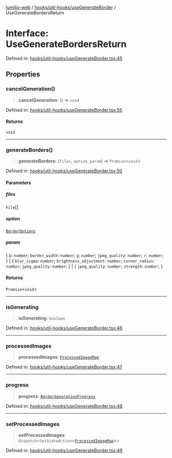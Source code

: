 [lumilio-web](../../../../modules.md) / [hooks/util-hooks/useGenerateBorder](../index.md) / UseGenerateBordersReturn

# Interface: UseGenerateBordersReturn

Defined in: [hooks/util-hooks/useGenerateBorder.tsx:45](https://github.com/EdwinZhanCN/Lumilio-Photos/blob/03970823ed92f529d8017eeae43ca1cadd7110c3/web/src/hooks/util-hooks/useGenerateBorder.tsx#L45)

## Properties

### cancelGeneration()

> **cancelGeneration**: () => `void`

Defined in: [hooks/util-hooks/useGenerateBorder.tsx:55](https://github.com/EdwinZhanCN/Lumilio-Photos/blob/03970823ed92f529d8017eeae43ca1cadd7110c3/web/src/hooks/util-hooks/useGenerateBorder.tsx#L55)

#### Returns

`void`

***

### generateBorders()

> **generateBorders**: (`files`, `option`, `param`) => `Promise`\<`void`\>

Defined in: [hooks/util-hooks/useGenerateBorder.tsx:50](https://github.com/EdwinZhanCN/Lumilio-Photos/blob/03970823ed92f529d8017eeae43ca1cadd7110c3/web/src/hooks/util-hooks/useGenerateBorder.tsx#L50)

#### Parameters

##### files

`File`[]

##### option

[`BorderOptions`](../type-aliases/BorderOptions.md)

##### param

\{ `b`: `number`; `border_width`: `number`; `g`: `number`; `jpeg_quality`: `number`; `r`: `number`; \} | \{ `blur_sigma`: `number`; `brightness_adjustment`: `number`; `corner_radius`: `number`; `jpeg_quality`: `number`; \} | \{ `jpeg_quality`: `number`; `strength`: `number`; \}

#### Returns

`Promise`\<`void`\>

***

### isGenerating

> **isGenerating**: `boolean`

Defined in: [hooks/util-hooks/useGenerateBorder.tsx:46](https://github.com/EdwinZhanCN/Lumilio-Photos/blob/03970823ed92f529d8017eeae43ca1cadd7110c3/web/src/hooks/util-hooks/useGenerateBorder.tsx#L46)

***

### processedImages

> **processedImages**: [`ProcessedImageMap`](../type-aliases/ProcessedImageMap.md)

Defined in: [hooks/util-hooks/useGenerateBorder.tsx:47](https://github.com/EdwinZhanCN/Lumilio-Photos/blob/03970823ed92f529d8017eeae43ca1cadd7110c3/web/src/hooks/util-hooks/useGenerateBorder.tsx#L47)

***

### progress

> **progress**: [`BorderGenerationProgress`](../type-aliases/BorderGenerationProgress.md)

Defined in: [hooks/util-hooks/useGenerateBorder.tsx:48](https://github.com/EdwinZhanCN/Lumilio-Photos/blob/03970823ed92f529d8017eeae43ca1cadd7110c3/web/src/hooks/util-hooks/useGenerateBorder.tsx#L48)

***

### setProcessedImages

> **setProcessedImages**: `Dispatch`\<`SetStateAction`\<[`ProcessedImageMap`](../type-aliases/ProcessedImageMap.md)\>\>

Defined in: [hooks/util-hooks/useGenerateBorder.tsx:49](https://github.com/EdwinZhanCN/Lumilio-Photos/blob/03970823ed92f529d8017eeae43ca1cadd7110c3/web/src/hooks/util-hooks/useGenerateBorder.tsx#L49)
